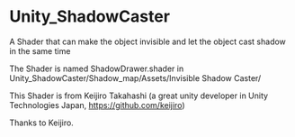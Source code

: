# Unity_ShadowCaster
A Shader that can make the object invisible and let the object cast shadow in the same time

The Shader is named ShadowDrawer.shader in Unity_ShadowCaster/Shadow_map/Assets/Invisible Shadow Caster/

This Shader is from Keijiro Takahashi (a great unity developer in Unity Technologies Japan, https://github.com/keijiro)

Thanks to Keijiro.

